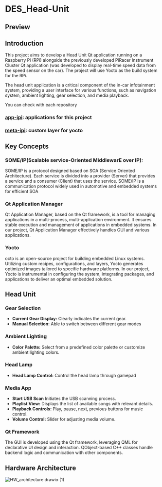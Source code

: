 # DES_Head-Unit

## Preview

## Introduction

This project aims to develop a Head Unit Qt application running on a Raspberry Pi (RPi) alongside the previously developed PiRacer Instrument Cluster Qt application (was developed to display real-time speed data from the speed sensor on the car).  The project will use Yocto as the build system for the RPi.

The head unit application is a critical component of the in-car infotainment system, providing a user interface for various functions, such as navigation system, ambient lighting, gear selection, and media playback.


You can check with each repository

### [app-ipi](https://github.com/SEA-ME-Team6/app-ipi): applications for this project 
### [meta-ipi](https://github.com/SEA-ME-Team6/meta-ipi/tree/main): custom layer for yocto


## Key Concepts
### SOME/IP(Scalable service-Oriented MiddlewarE over IP):
SOME/IP is a protocol designed based on SOA (Service Oriented Architecture). Each service is divided into a provider (Server) that provides a service and a consumer (Client) that uses the service. SOME/IP is a communication protocol widely used in automotive and embedded systems for efficient SOA

### Qt Application Manager
Qt Application Manager, based on the Qt framework, is a tool for managing applications in a multi-process, multi-application environment. It ensures stable execution and management of applications in embedded systems.
In our project, Qt Application Manager effectively handles GUI and various applications.

### Yocto
octo is an open-source project for building embedded Linux systems. Utilizing custom recipes, configurations, and layers, Yocto generates optimized images tailored to specific hardware platforms.
In our project, Yocto is instrumental in configuring the system, integrating packages, and applications to deliver an optimal embedded solution.

## Head Unit


### Gear Selection

- **Current Gear Display:** Clearly indicates the current gear.
- **Manual Selection:** Able to switch between different gear modes
  
### Ambient Lighting

- **Color Palette:** Select from a predefined color palette or customize ambient lighting colors.

### Head Lamp
- **Head Lamp Control:** Control the head lamp through gamepad

### Media App

- **Start USB Scan** Initiates the USB scanning process.
- **Playlist View:** Displays the list of available songs with relevant details.
- **Playback Controls:** Play, pause, next, previous buttons for music control.
- **Volume Control:** Slider for adjusting media volume.


### Qt Framework

The GUI is developed using the Qt framework, leveraging QML for declarative UI design and interaction. QObject-based C++ classes handle backend logic and communication with other components.

## Hardware Architecture
![HW_architecture drawio (1)](https://github.com/SEA-ME-Team6/DES_Head-Unit/assets/106136905/0fed61fa-2bc6-4965-886b-cb55bad98cd1)


